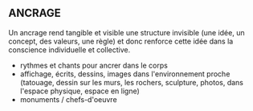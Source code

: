 ## ANCRAGE

Un ancrage rend tangible et visible une structure invisible (une idée, un concept, des valeurs, une règle) et donc renforce cette idée dans la conscience individuelle et collective.

- rythmes et chants pour ancrer dans le corps
- affichage, écrits, dessins, images dans l'environnement proche (tatouage,  dessin sur les murs, les rochers, sculpture, photos, dans l'espace physique, espace en ligne)
- monuments / chefs-d'oeuvre
